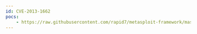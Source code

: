 ```yaml
---
id: CVE-2013-1662
pocs:
    - https://raw.githubusercontent.com/rapid7/metasploit-framework/master/modules/exploits/linux/local/vmware_mount.rb
---
```

